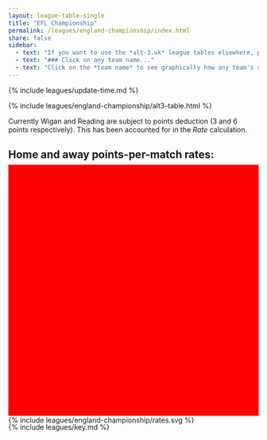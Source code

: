 ```yaml
---
layout: league-table-single
title: "EFL Championship"
permalink: /leagues/england-championship/index.html
share: false
sidebar:
  - text: "If you want to use the *alt-3.uk* league tables elsewhere, please be sure to read the [License and Disclaimer](/about/license) page first."
  - text: "### Click on any team name..."
  - text: "Click on the *team name* to see graphically how any team's schedule strength evolves through the season."
---
```


<!-- The table below is as at the end of the 2021--2022 season. The _alt-3_ table for the new season will appear here after all teams have played 6 matches. -->

{% include leagues/update-time.md %}

<!-- This page is normally updated at around 1 a.m. (UK time), on days after a match has been played. -->

{% include leagues/england-championship/alt3-table.html %}

<!-- Derby and Reading were subject to points deductions (21 and 6 pts respectively).  These have been accounted for in the _Rate_ calculation. -->

Currently Wigan and Reading are subject to points deduction (3 and 6 points respectively).  This has been accounted for in the _Rate_ calculation.

<style>
.svg-wrap {
    background-color:red;
    height:0;
    padding-top:100%; /* 350px/550px */
	margin-top:-10px;
    position: relative;
}

svg {
    background-color: white;
    height: 100%;
    display:block;
    width: 100%;
    position: absolute;
    top:0;
    left:0;
}
</style>

## Home and away points-per-match rates:

<div class="svg-wrap">
{% include leagues/england-championship/rates.svg %}
</div>

{% include leagues/key.md %}

